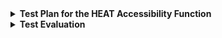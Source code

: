 <details><summary><b>Test Plan for the HEAT Accessibility Function</b></summary><br>

**1. Objectives**<br>

**1.1 Purpose**<br>

This document details the plan for testing the extended accessibility functions for the HEAT application. The document supports the following objectives:<br>
*  Identify the areas marked for testing.<br>
*  List the recommended test requirements.<br>
*  Recommend and describe the testing strategies to be employed.<br>

**1.2 Test Scope**<br>

This plan assumes that the HEAT application has already undergone extensive testing procedures. Therefore testing will be limited to the components within the system that have been extended for improved accessibility for visually-impaired users. Note: due to the trivial change in the HEAT task bar (changing the "Program" heading to "File" to be consistent with the Windows task bar), it was deemed unnecessary to test this function formally. <br>

The system components to be tested are:<br>

1. Colour and contrast within the editor,console and tree window.<br>
2. Sound effects denoting success and failure with regard to command execution and program compilation.<br>
3. Icon size.<br>
4. Font size and font type.<br>
5. Cursor size and colour.<br>

The critical performance measures to test are:<br>

1. Functionality of colour and contrast changes within the system.<br>
2. User response to colour and contrast modification.<br>
3. Functionality of implemented sound effects.<br>
4. User response to sound effects.<br>
5. Functionality of increased icon size implementation.<br>
6. User response to modified icon size.<br>
7. Functionality of increased font size and font type implementation.<br>
8. User response to modified font size and type.<br>
9. Functionality of increased cursor size and colour implementation.
10. User response to modified cursor.

**2. Test Requirements**<br>

This section details which testing techniques will be implemented in order to satisfy the testing scope.<br>

**2.1 Unit Testing**

Verify colour and contrast modification.<br>
Verify sound effect inclusion.<br>
Verify icon size modification.<br>
Verify font size and type modification.<br>
Verify cursor size and colour.

**2.3 Validation Testing**

Validate developments against user requirement documentation.<br>
Validate developments through user testing.<br>

**2.4 Performance Testing**

Verify functionality of developments in combination.<br>

**3. Test Strategy**<br>

This section presents recommended approaches to the testing of the accessibility extensions. It will reiterate the techniques to be used as listed in the previous section and describe the process and completion criteria for each technique.

**3.1 Unit Testing**

Due to the collaborative nature of the project, with different people working on separate accessibility functions, the components listed in 1.2 should initially be tested as individual units before a full system test, the testing will be white box and any defects will be recorded before attempts made to fix them.

**3.1.1 Colour and contrast testing**

Test objectives:<br> 

Ensure that...<br>
1. All red text has been removed from the application.
2. Text colour sharpness has been increased for all colours.
3. Background colour has been changed from white to black in all viewing windows.
4. All black text has been changed to white to contrast with the background.
5. The editor window highlight bar has been changed from yellow to grey.
 
Tests:<br>
1. Invoke errors through an incorrect command and a compilation failure to check for red text.
2. Open and compile noughts and crosses program in original HEAT application and extended version. Inspect colour differences between the two.
3. Expand tree window, console window and editor window to check background colour.
4. Inspect original version and extended version, check that no text is missing.
5. Insert code into editor window and use highlight bar to scroll. Check it remains grey.

**3.1.2 Sound effect testing**

Test objectives:<br> 

Ensure that...<br>
1. Success sound plays for successful commands and compilations.
2. Error sound plays for unsuccessful commands and compilations.
3. Success and error sounds are clear and distinct.
 
Tests:<br>
1. The success sound plays for successful commands and compilations.
2. The Error sound plays for unsuccessful commands and compilations.
3. The success and error sounds are clear and distinct.

**3.1.3 Icon size testing**

Test objectives:<br> 

Ensure that...<br>
1. All icons in the application have increased in size 
 
Tests:<br>
1. Inspect icons in the original version of the application and the extended version. Check all icons are larger in the extended version.

**3.1.4 Font size and font type**

Test objectives:<br> 

Ensure that...<br>
1. All font sizes throughout the application have been increased.
2. All font type has been altered to Arial.
 
Tests:<br>
1. Inspect font in the original version of the application and the extended version. Check all fonts are in Arial and that the text is larger in the extended version.

**3.1.5 Cursor size and contrast**

Test objectives:<br> 

Ensure that...<br>
1. The cursor size has increased throughout the application.
2. The cursor colour has changed to maintain high contrast with the application background.
 
Tests:<br>
1. Inspect cursor size in the original version of the application and the extended version. Check cursor is larger in the extended version.
2. Move cursor through each area of the application (console window, tree window, editor window, toolbar) and check cursor maintains size and background contrast.

**Completion Criteria**
1. All planned tests have been executed.
2. All identified defects have been addressed.

**3.2 Validation Testing**

Due to the accessibility extension being highly dependent on user acceptance, extensive testing must be done with the end user in mind. This stage is a combination of final development testing and user testing and will act as a "hand-over" to the user within controlled conditions.

Test Objectives:<br>

Validate the functions implemented for the accessibility extension against the original user requirements created through user stories, customer interviews and use case diagrams.

Tests:

Testing is dependent on the  [<b>Acceptance Criteria](https://git.cs.kent.ac.uk/co886/g6/wikis/CO886_G6_Documentation/User-Stories)   

1. Task a developer with completing the assessment criteria against the accessibility extension version of Heat.
2. Task a user with doing the same.

**Completion Criteria**
The acceptance criteria has passed all tests for both developer and user.

**3.3 Performance Testing**

The performance testing verifies all components of the accessibility function in combination. This is a black box test and is less constrictive than the unit testing and validation testing phases. The testing should be done by a variety of users and feedback should be recorded. Feedback will be evaluated and any modifications will be prioritised dependent on feasibility and time constraints. All modifications must undergo the same testing journey as the other extension components. 

**References**<br>
[1]https://sceweb.uhcl.edu/helm/RUP_course_example/courseregistrationproject/artifacts/test/plans/test_plan_arch.htm
[2]https://git.cs.kent.ac.uk/help/ci/junit_test_reports.md  
</details>




  


</details> 

<details><summary><b>Test Evaluation</b></summary><br>

<details><summary><b>Unit Testing</b></summary><br>
![david_unit_test](uploads/30a349449985f522cfdb6de0c77a1850/david_unit_test.jpg)
</details>

<details><summary><b>Validation Testing</b></summary><br>
**Acceptance Criteria Test**<br>
**User: Tomas**<br>

| **User Story ID**| **Acceptance Criteria** | **Pass/Fail** |
| ------ | ------ | ------ |
| 3 | Given I want to view the application as a visually impaired user<br> When I use the accessibility extension<br> Then the text and icons are clearly readable in all areas of the application | Fail |
| 4 | Given I find it difficult to locate the cursor as a visually impaired user<br> When I use the accessibility extension<br> Then I am able to locate the cursor with no difficulties no matter what document is displayed | Pass |
| 5 | Given I am unable to see certain colours as a colour-blind user<br> When I use the accessibility extension<br> Then problem colours (red) are removed and colour contrast is heightened | Pass |
| 6 | Given I am used to working with the Microsoft Windows operating system<br> When using the HEAT application<br> Then I am easily able to use the functions due to my past experience with the Windows OS | Pass |
| 9 | Given I am working in the application as a visually-impaired user<br> When I attempt to run a command or compile a program<br> Then I am aware of whether it was successful or encountered an error based on the respective sound effects | Pass | 


</details>
<details><summary><b>Performance Testing</b></summary><br>
![david_dev_test_for_performance](uploads/956ca978bf0fa009994c8e52184de496/david_dev_test_for_performance.jpg)
![image](uploads/37a02b829b4442f7666f71bb5e01d3e8/image.png)
</details>
</details> 
